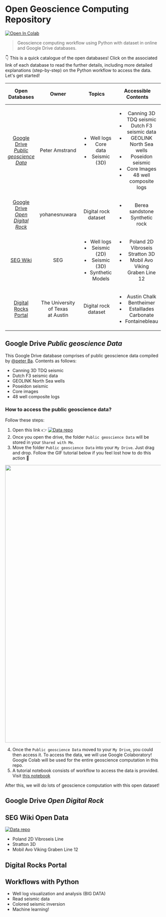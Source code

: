 # Open Geoscience Computing Repository

[![Open In Colab](https://colab.research.google.com/assets/colab-badge.svg)](https://colab.research.google.com)

> Geoscience computing workflow using Python with dataset in online and Google Drive databases.

👇 This is a quick catalogue of the open databases! Click on the associated link of each database to read the further details, including more detailed explanations (step-by-step) on the Python workflow to access the data. Let's get started!

|Open Databases|Owner|Topics|Accessible Contents|How-to-access tutorial|
|:---:|:---:|:---:|:---:|:---:|
|[Google Drive<br> *Public geoscience Data*](https://github.com/yohanesnuwara/open-geoscience-repository#google-drive-public-geoscience-data)|Peter Amstrand|<ul> <li>Well logs</li> <li>Core data</li> <li>Seismic (3D)</li> </ul>|<ul> <li>Canning 3D TDQ seismic</li> <li>Dutch F3 seismic data</li> <li>GEOLINK North Sea wells</li> <li>Poseidon seismic</li> <li>Core Images</li> <li>48 well composite logs</li> </ul>|[Notebook](https://github.com/yohanesnuwara/open-geoscience-repository/blob/master/how_to_access_public_geoscience_data.ipynb)|
|[Google Drive<br> *Open Digital Rock*](https://github.com/yohanesnuwara/open-geoscience-repository#google-drive-open-digital-rock)|yohanesnuwara|Digital rock<br>dataset|<ul> <li>Berea sandstone</li> <li>Synthetic rock</li> </ul>|[Notebook]()|
|[SEG Wiki](https://github.com/yohanesnuwara/open-geoscience-repository#seg-wiki-open-data)|SEG|<ul> <li>Well logs</li> <li>Seismic (2D)</li> <li>Seismic (3D)</li> <li>Synthetic Models</li> </ul>|<ul> <li>Poland 2D Vibroseis</li> <li>Stratton 3D</li> <li>Mobil Avo Viking<br>Graben Line 12</li> </ul>|[Notebook]()|
|[Digital Rocks Portal](https://github.com/yohanesnuwara/open-geoscience-repository#digital-rocks-portal)|The University of Texas<br>at Austin|Digital rock<br>dataset|<ul> <li>Austin Chalk</li> <li>Bentheimer</li> <li>Estaillades Carbonate</li> <li>Fontainebleau</li> </ul>|[Notebook]()|

## Google Drive *Public geoscience Data*

This Google Drive database comprises of public geoscience data compiled by [@peter Ba](peteramstrand@gmail.com). Contents as follows:
* Canning 3D TDQ seismic
* Dutch F3 seismic data
* GEOLINK North Sea wells
* Poseidon seismic
* Core images
* 48 well composite logs

### How to access the public geoscience data?

Follow these steps:
1. Open this link 👉 [![Data repo](https://img.shields.io/badge/data%20available-google%20drive-green)](https://drive.google.com/drive/u/0/folders/0B7brcf-eGK8CRUhfRW9rSG91bW8)
2. Once you open the drive, the folder `Public geoscience Data` will be stored in your `Shared with Me`.
3. Move the folder `Public geoscience Data` into your `My Drive`. Just drag and drop. Follow the GIF tutorial below if you feel lost how to do this action 🙂

<div>
<img src="https://user-images.githubusercontent.com/51282928/81036756-74108880-8eca-11ea-94c3-041ff4a5cc5d.gif" width="900"/>
</div>

4. Once the `Public geoscience Data` moved to your `My Drive`, you could then access it. To access the data, we will use Google Colaboratory! Google Colab will be used for the entire geoscience computation in this repo.
5. A tutorial notebook consists of workflow to access the data is provided. Visit [this notebook](https://github.com/yohanesnuwara/open-geoscience-repository/blob/master/how_to_access_public_geoscience_data.ipynb)

After this, we will do lots of geoscience computation with this open dataset! 

## Google Drive *Open Digital Rock*

## SEG Wiki Open Data

[![Data repo](https://img.shields.io/badge/data%20available-SEG%20wiki-orange)](https://wiki.seg.org/wiki/Open_data)

* Poland 2D Vibroseis Line
* Stratton 3D
* Mobil Avo Viking Graben Line 12

## Digital Rocks Portal

## Workflows with Python
* Well log visualization and analysis (BIG DATA)
* Read seismic data
* Colored seismic inversion
* Machine learning!
